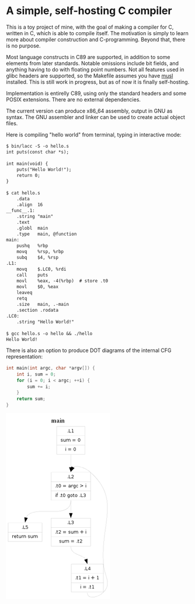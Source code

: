 A simple, self-hosting C compiler
=================================

This is a toy project of mine, with the goal of making a compiler for C, written
in C, which is able to compile itself.
The motivation is simply  to learn more about compiler construction and
C-programming.
Beyond that, there is no purpose.

Most language constructs in C89 are supported, in addition to some elements from
later standards.
Notable omissions include bit fields, and anything having to do with floating
point numbers.
Not all features used in glibc headers are supported, so the Makefile assumes
you have [musl](http://www.musl-libc.org/) installed.
This is still work in progress, but as of now it is finally self-hosting.

Implementation is entirelly C89, using only the standard headers and some POSIX
extensions. There are no external dependencies.

The current version can produce x86\_64 assembly, output in GNU as syntax.
The GNU assembler and linker can be used to create actual object files.

Here is compiling "hello world" from terminal, typing in interactive mode:

```
$ bin/lacc -S -o hello.s
int puts(const char *s);

int main(void) {
	puts("Hello World!");
	return 0;
}

$ cat hello.s
	.data
	.align	16
__func__.1:
	.string	"main"
	.text
	.globl	main
	.type	main, @function
main:
	pushq	%rbp
	movq	%rsp, %rbp
	subq	$4, %rsp
.L1:
	movq	$.LC0, %rdi
	call	puts
	movl	%eax, -4(%rbp)	# store .t0
	movl	$0, %eax
	leaveq
	retq
	.size	main, .-main
	.section .rodata
.LC0:
	.string "Hello World!"

$ gcc hello.s -o hello && ./hello
Hello World!
```

There is also an option to produce DOT diagrams of the internal CFG
representation:

```c
int main(int argc, char *argv[]) {
	int i, sum = 0;
	for (i = 0; i < argc; ++i) {
		sum += i;
	}
	return sum;
}
```

![Internal representation of for loop](doc/control-flow.png)
